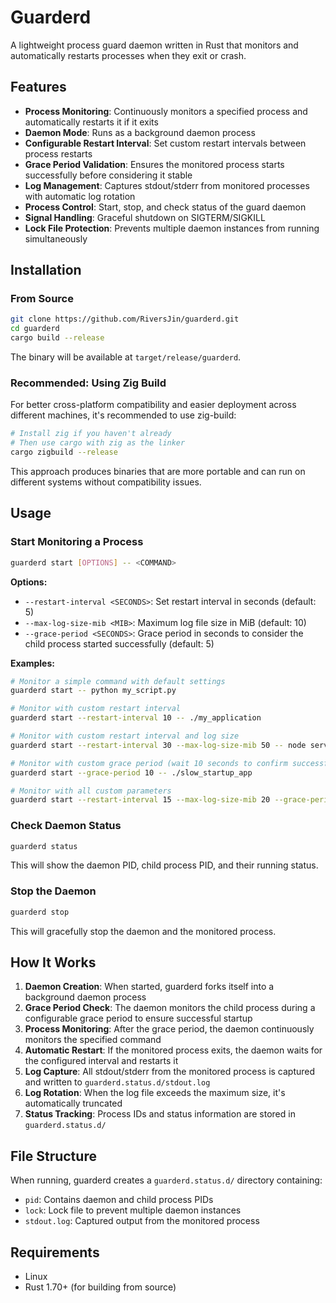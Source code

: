 # Guarderd

A lightweight process guard daemon written in Rust that monitors and automatically restarts processes when they exit or crash.

## Features

- **Process Monitoring**: Continuously monitors a specified process and automatically restarts it if it exits
- **Daemon Mode**: Runs as a background daemon process
- **Configurable Restart Interval**: Set custom restart intervals between process restarts
- **Grace Period Validation**: Ensures the monitored process starts successfully before considering it stable
- **Log Management**: Captures stdout/stderr from monitored processes with automatic log rotation
- **Process Control**: Start, stop, and check status of the guard daemon
- **Signal Handling**: Graceful shutdown on SIGTERM/SIGKILL
- **Lock File Protection**: Prevents multiple daemon instances from running simultaneously

## Installation

### From Source

```bash
git clone https://github.com/RiversJin/guarderd.git
cd guarderd
cargo build --release
```

The binary will be available at `target/release/guarderd`.

### Recommended: Using Zig Build

For better cross-platform compatibility and easier deployment across different machines, it's recommended to use zig-build:

```bash
# Install zig if you haven't already
# Then use cargo with zig as the linker
cargo zigbuild --release
```

This approach produces binaries that are more portable and can run on different systems without compatibility issues.

## Usage

### Start Monitoring a Process

```bash
guarderd start [OPTIONS] -- <COMMAND>
```

**Options:**
- `--restart-interval <SECONDS>`: Set restart interval in seconds (default: 5)
- `--max-log-size-mib <MIB>`: Maximum log file size in MiB (default: 10)
- `--grace-period <SECONDS>`: Grace period in seconds to consider the child process started successfully (default: 5)

**Examples:**

```bash
# Monitor a simple command with default settings
guarderd start -- python my_script.py

# Monitor with custom restart interval
guarderd start --restart-interval 10 -- ./my_application

# Monitor with custom restart interval and log size
guarderd start --restart-interval 30 --max-log-size-mib 50 -- node server.js

# Monitor with custom grace period (wait 10 seconds to confirm successful startup)
guarderd start --grace-period 10 -- ./slow_startup_app

# Monitor with all custom parameters
guarderd start --restart-interval 15 --max-log-size-mib 20 --grace-period 30 -- python my_service.py
```

### Check Daemon Status

```bash
guarderd status
```

This will show the daemon PID, child process PID, and their running status.

### Stop the Daemon

```bash
guarderd stop
```

This will gracefully stop the daemon and the monitored process.

## How It Works

1. **Daemon Creation**: When started, guarderd forks itself into a background daemon process
2. **Grace Period Check**: The daemon monitors the child process during a configurable grace period to ensure successful startup
3. **Process Monitoring**: After the grace period, the daemon continuously monitors the specified command
4. **Automatic Restart**: If the monitored process exits, the daemon waits for the configured interval and restarts it
5. **Log Capture**: All stdout/stderr from the monitored process is captured and written to `guarderd.status.d/stdout.log`
6. **Log Rotation**: When the log file exceeds the maximum size, it's automatically truncated
7. **Status Tracking**: Process IDs and status information are stored in `guarderd.status.d/`

## File Structure

When running, guarderd creates a `guarderd.status.d/` directory containing:

- `pid`: Contains daemon and child process PIDs
- `lock`: Lock file to prevent multiple daemon instances
- `stdout.log`: Captured output from the monitored process

## Requirements

- Linux
- Rust 1.70+ (for building from source)
